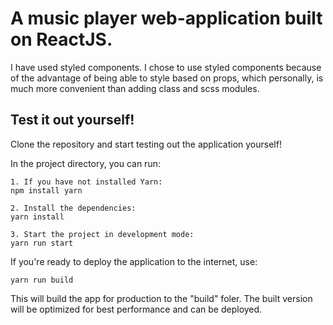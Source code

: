 # A music player web-application built on ReactJS.

I have used styled components. I chose to use styled components because of the advantage of being able to style based on props, which personally, is much more convenient than adding class and scss modules.

## Test it out yourself!

Clone the repository and start testing out the application yourself!

In the project directory, you can run:

```
1. If you have not installed Yarn:
npm install yarn

2. Install the dependencies:
yarn install

3. Start the project in development mode:
yarn run start
```

If you're ready to deploy the application to the internet, use:
```
yarn run build
```
This will build the app for production to the "build" foler. The built version will be optimized for best performance and can be deployed.

